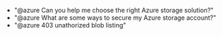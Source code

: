 - "@azure Can you help me choose the right Azure storage solution?"
- "@azure What are some ways to secure my Azure storage account?"
- "@azure 403 unathorized blob listing"
